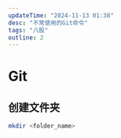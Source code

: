 ```yaml
---
updateTime: "2024-11-13 01:38"
desc: "不常使用的Git命令"
tags: "八股"
outline: 2
---
```

# Git

## 创建文件夹
```bash
mkdir <folder_name>
```
